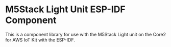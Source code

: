 # M5Stack Light Unit ESP-IDF Component

This is a component library for use with the M5Stack Light unit on the Core2 for AWS IoT Kit with the ESP-IDF.
